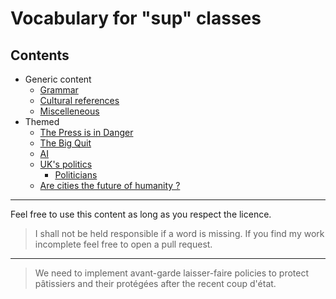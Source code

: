 # Vocabulary for "sup" classes

## Contents

* Generic content
  * [Grammar](./Generic/0%20-%20Grammaire.md)
  * [Cultural references](./Generic/0%20-%20Références.md)
  * [Miscelleneous](./Generic/0%20-%20Miscelleneous.md)
* Themed
  * [The Press is in Danger](./Themed/1%20-%20The%20Press%20is%20in%20danger.md)
  * [The Big Quit](./Themed/2%20-%20The%20big%20quit.md)
  * [AI](./Themed/3%20-%20AI.md)
  * [UK's politics](./Themed/4%20-%20The%20World%20is%20a%20Stage.md)
    * [Politicians](./Complements/Politicians.md)
  * [Are cities the future of humanity ?](./Themed/5%20-%20Are%20cities%20the%20future%20of%20humanity.md)

***

Feel free to use this content as long as you respect the licence.

>I shall not be held responsible if a word is missing. If you find my work incomplete feel free to open a pull request.

***

> We need to implement avant-garde laisser-faire policies to protect pâtissiers and their protégées after the recent coup d'état.
